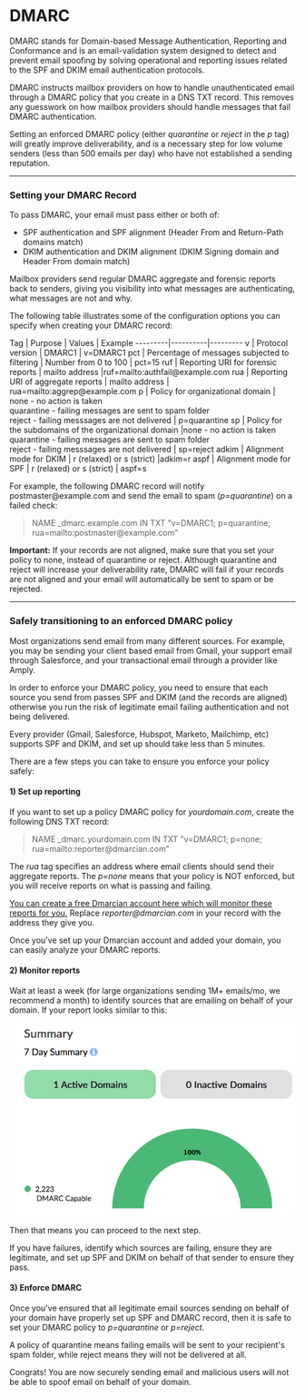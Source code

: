 # DMARC

DMARC stands for Domain-based Message Authentication, Reporting and Conformance and is an email-validation system designed to detect and prevent email spoofing by solving operational and reporting issues related to the SPF and DKIM email authentication protocols.

DMARC instructs mailbox providers on how to handle unauthenticated email through a DMARC policy that you create in a DNS TXT record. This removes any guesswork on how mailbox providers should handle messages that fail DMARC authentication.

Setting an enforced DMARC policy (either *quarantine* or *reject* in the *p* tag) will greatly improve deliverability, and is a necessary step for low volume senders (less than 500 emails per day) who have not established a sending reputation.

****

### Setting your DMARC Record

To pass DMARC, your email must pass either or both of:

- SPF authentication and SPF alignment (Header From and Return-Path domains match)
- DKIM authentication and DKIM alignment (DKIM Signing domain and Header From domain match)

Mailbox providers send regular DMARC aggregate and forensic reports back to senders, giving you visibility into what messages are authenticating, what messages are not and why.

The following table illustrates some of the configuration options you can specify when creating your DMARC record:


Tag | Purpose | Values | Example
---------|----------|---------
 v | Protocol version | DMARC1 | v=DMARC1
 pct | Percentage of messages subjected to filtering | Number from 0 to 100 | pct=15
 ruf | Reporting URI for forensic reports | mailto address |ruf=mailto:authfail&commat;example.com
 rua | Reporting URI of aggregate reports | mailto address | rua=mailto:aggrep&commat;example.com
 p | Policy for organizational domain | none - no action is taken<br/>quarantine - failing messages are sent to spam folder<br/>reject - failing messsages are not delivered | p=quarantine
 sp | Policy for the subdomains of the organizational domain |none - no action is taken<br/>quarantine - failing messages are sent to spam folder<br/>reject - failing messsages are not delivered  | sp=reject
 adkim | Alignment mode for DKIM | r (relaxed) or s (strict) |adkim=r
 aspf | Alignment mode for SPF | r (relaxed) or s (strict) | aspf=s


For example, the following DMARC record will notify postmaster&commat;example.com and send the email to spam (*p=quarantine*) on a failed check:

> NAME _dmarc.example.com IN TXT  "v=DMARC1; p=quarantine; rua=mailto:postmaster&commat;example.com"

**Important:** If your records are not aligned, make sure that you set your policy to none, instead of quarantine or reject. Although quarantine and reject will increase your deliverability rate, DMARC will fail if your records are not aligned and your email will automatically be sent to spam or be rejected.

***

### Safely transitioning to an enforced DMARC policy

Most organizations send email from many different sources. For example, you may be sending your client based email from Gmail, your support email through Salesforce, and your transactional email through a provider like Amply.

In order to enforce your DMARC policy, you need to ensure that each source you send from passes SPF and DKIM (and the records are aligned) otherwise you run the risk of legitimate email failing authentication and not being delivered.

Every provider (Gmail, Salesforce, Hubspot, Marketo, Mailchimp, etc) supports SPF and DKIM, and set up should take less than 5 minutes.

There are a few steps you can take to ensure you enforce your policy safely:

#### 1) Set up reporting

If you want to set up a policy DMARC policy for *yourdomain.com*, create the following DNS TXT record:

> NAME _dmarc.yourdomain.com IN TXT  "v=DMARC1; p=none; rua=mailto:reporter&commat;dmarcian.com"

The *rua* tag specifies an address where email clients should send their aggregate reports. The *p=none* means that your policy is NOT enforced, but you will receive reports on what is passing and failing.

[You can create a free Dmarcian account here which will monitor these reports for you.](https://dmarcian.com/) Replace *reporter&commat;dmarcian.com* in your record with the address they give you.

Once you've set up your Dmarcian account and added your domain, you can easily analyze your DMARC reports.

#### 2) Monitor reports

Wait at least a week (for large organizations sending 1M+ emails/mo, we recommend a month) to identify sources that are emailing on behalf of your domain. If your report looks similar to this:

![Dmarcian](../../assets/images/dmarcian.png)

Then that means you can proceed to the next step.

If you have failures, identify which sources are failing, ensure they are legitimate, and set up SPF and DKIM on behalf of that sender to ensure they pass.

#### 3) Enforce DMARC

Once you've ensured that all legitimate email sources sending on behalf of your domain have properly set up SPF and DMARC record, then it is safe to set your DMARC policy to *p=quarantine* or *p=reject*.

A policy of quarantine means failing emails will be sent to your recipient's spam folder, while reject means they will not be delivered at all.

Congrats! You are now securely sending email and malicious users will not be able to spoof email on behalf of your domain.
